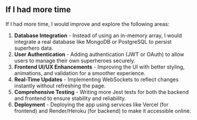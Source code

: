 ## If I had more time

If I had more time, I would improve and explore the following areas:

1. **Database Integration** - Instead of using an in-memory array, I would integrate a real database like MongoDB or PostgreSQL to persist superhero data.
2. **User Authentication** - Adding authentication (JWT or OAuth) to allow users to manage their own superheroes securely.
3. **Frontend UI/UX Enhancements** - Improving the UI with better styling, animations, and validation for a smoother experience.
4. **Real-Time Updates** - Implementing WebSockets to reflect changes instantly without refreshing the page.
5. **Comprehensive Testing** - Writing more Jest tests for both the backend and frontend to ensure stability and reliability.
6. **Deployment** - Deploying the app using services like Vercel (for frontend) and Render/Heroku (for backend) to make it accessible online.
